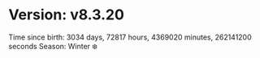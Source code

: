 # Version: v8.3.20
Time since birth: 3034 days, 72817 hours, 4369020 minutes, 262141200 seconds
Season: Winter ❄️
